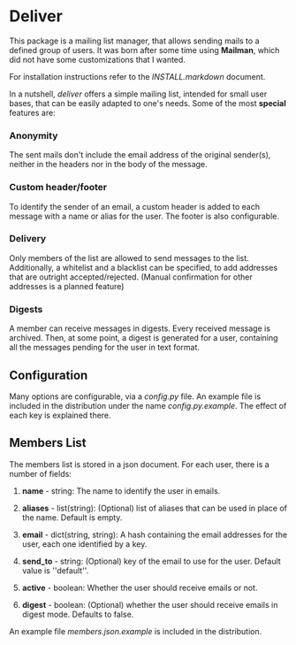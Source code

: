 # Deliver

This package is a mailing list manager, that allows sending mails to a
defined group of users. It was born after some time using __Mailman__,
which did not have some customizations that I wanted.

For installation instructions refer to the _INSTALL.markdown_ document.

In a nutshell, _deliver_ offers a simple mailing list, intended for
small user bases, that can be easily adapted to one's needs. Some of the most **special** features are:

### Anonymity

The sent mails don't include the email address of the original
sender(s), neither in the headers nor in the body of the message.

### Custom header/footer

To identify the sender of an email, a custom header is added to each
message with a name or alias for the user. The footer is also
configurable.

### Delivery

Only members of the list are allowed to send messages to the
list. Additionally, a whitelist and a blacklist can be specified, to
add addresses that are outright accepted/rejected. (Manual
confirmation for other addresses is a planned feature)

### Digests

A member can receive messages in digests. Every received message is
archived. Then, at some point, a digest is generated for a user,
containing all the messages pending for the user in text format.

## Configuration

Many options are configurable, via a _config.py_ file. An example file
is included in the distribution under the name
_config.py.example_. The effect of each key is explained there.

## Members List

The members list is stored in a json document. For each user, there is
a number of fields:

1. __name__ - string: The name to identify the user in emails.

2. __aliases__ - list(string): (Optional) list of aliases that can be used
in place of the name. Default is empty.

3. __email__ - dict(string, string): A hash containing the email addresses
for the user, each one identified by a key.

4. __send_to__ - string: (Optional) key of the email to use for the
user. Default value is ''default''.

5. __active__ - boolean: Whether the user should receive emails or not.

6. __digest__ - boolean: (Optional) whether the user should receive emails
in digest mode. Defaults to false.

An example file _members.json.example_ is included in the distribution.
